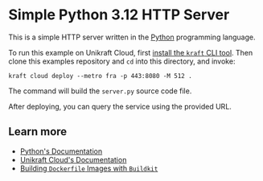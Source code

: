# Simple Python 3.12 HTTP Server

This is a simple HTTP server written in the [Python](https://www.python.org/) programming language.

To run this example on Unikraft Cloud, first [install the `kraft` CLI tool](https://unikraft.org/docs/cli).
Then clone this examples repository and `cd` into this directory, and invoke:

```console
kraft cloud deploy --metro fra -p 443:8080 -M 512 .
```

The command will build the `server.py` source code file.

After deploying, you can query the service using the provided URL.

## Learn more

- [Python's Documentation](https://www.python.org/doc/)
- [Unikraft Cloud's Documentation](https://unikraft.cloud/docs/)
- [Building `Dockerfile` Images with `Buildkit`](https://unikraft.org/guides/building-dockerfile-images-with-buildkit)
